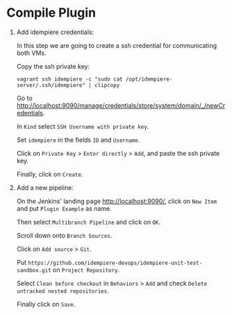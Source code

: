 # Compile Plugin

1. Add idempiere credentials:

    In this step we are going to create a ssh credential for
    communicating both VMs.

    Copy the ssh private key:

    ```shell
    vagrant ssh idempiere -c "sudo cat /opt/idempiere-server/.ssh/idempiere" | clipcopy
    ```

    Go to <http://localhost:9090/manage/credentials/store/system/domain/_/newCredentials>.

    In `Kind` select `SSH Username with private key`.

    Set `idempiere` in the fields `ID` and `Username`.

    Click on `Private Key` > `Enter directly` > `Add`, and paste the ssh private key.

    Finally, click on `Create`.

2. Add a new pipeline:

    On the Jenkins' landing page <http://localhost:9090/>, click on `New Item` and put `Plugin Example` as name.

    Then select `Multibranch Pipeline` and click on `OK`.

    Scroll down onto `Branch Sources`.

    Click on `Add source` > `Git`.

    Put `https://github.com/idempiere-devops/idempiere-unit-test-sandbox.git` on `Project Repository`.

    Select `Clean before checkout` in `Behaviors` > `Add` and check `Delete untracked nested repositories`.

    Finally click on `Save`.
